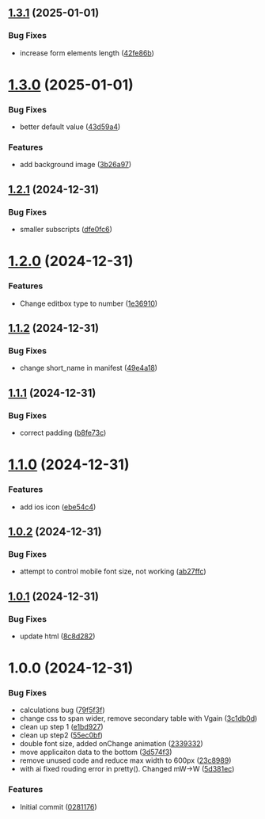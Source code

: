 ## [1.3.1](https://github.com/ikatkov/html-rf-convert/compare/v1.3.0...v1.3.1) (2025-01-01)


### Bug Fixes

* increase form elements length ([42fe86b](https://github.com/ikatkov/html-rf-convert/commit/42fe86bd600cae4d78416c6b4073105507971a06))

# [1.3.0](https://github.com/ikatkov/html-rf-convert/compare/v1.2.1...v1.3.0) (2025-01-01)


### Bug Fixes

* better default value ([43d59a4](https://github.com/ikatkov/html-rf-convert/commit/43d59a429a4b10ad469a5232e600ffcd730c37ef))


### Features

* add background image ([3b26a97](https://github.com/ikatkov/html-rf-convert/commit/3b26a97ffcab9fa34452ff7f03907f368b062f18))

## [1.2.1](https://github.com/ikatkov/html-rf-convert/compare/v1.2.0...v1.2.1) (2024-12-31)


### Bug Fixes

* smaller subscripts ([dfe0fc6](https://github.com/ikatkov/html-rf-convert/commit/dfe0fc67d5b1aca0214f3bf6c9b1283bc521dedc))

# [1.2.0](https://github.com/ikatkov/html-rf-convert/compare/v1.1.2...v1.2.0) (2024-12-31)


### Features

* Change editbox type to number ([1e36910](https://github.com/ikatkov/html-rf-convert/commit/1e369103cd158c1102f050f45af58a947a3f1194))

## [1.1.2](https://github.com/ikatkov/html-rf-convert/compare/v1.1.1...v1.1.2) (2024-12-31)


### Bug Fixes

* change short_name in manifest ([49e4a18](https://github.com/ikatkov/html-rf-convert/commit/49e4a188b97dc77e9871667ddbe25faa59de6714))

## [1.1.1](https://github.com/ikatkov/html-rf-convert/compare/v1.1.0...v1.1.1) (2024-12-31)


### Bug Fixes

* correct padding ([b8fe73c](https://github.com/ikatkov/html-rf-convert/commit/b8fe73c9aa23673370487db9cf598c1ed1774dcb))

# [1.1.0](https://github.com/ikatkov/html-rf-convert/compare/v1.0.2...v1.1.0) (2024-12-31)


### Features

* add ios icon ([ebe54c4](https://github.com/ikatkov/html-rf-convert/commit/ebe54c4ba84cda03777c934c76ad2a0fe1017b53))

## [1.0.2](https://github.com/ikatkov/html-rf-convert/compare/v1.0.1...v1.0.2) (2024-12-31)


### Bug Fixes

* attempt to control mobile font size, not working ([ab27ffc](https://github.com/ikatkov/html-rf-convert/commit/ab27ffc85a989ad51d66703dfd349c27757367e3))

## [1.0.1](https://github.com/ikatkov/html-rf-convert/compare/v1.0.0...v1.0.1) (2024-12-31)


### Bug Fixes

* update html ([8c8d282](https://github.com/ikatkov/html-rf-convert/commit/8c8d2821081256ad1da3450fc3646d0eab6afc08))

# 1.0.0 (2024-12-31)


### Bug Fixes

* calculations bug ([79f5f3f](https://github.com/ikatkov/html-rf-convert/commit/79f5f3fcc5cd290f7b918e53034b00d3ad680b64))
* change css to span wider, remove secondary table with Vgain ([3c1db0d](https://github.com/ikatkov/html-rf-convert/commit/3c1db0d9892a3ae213afefc60a175998c1211936))
* clean up step 1 ([e1bd927](https://github.com/ikatkov/html-rf-convert/commit/e1bd927c0edd540a5d8f8f2b6a89ecaeceabf265))
* clean up step2 ([55ec0bf](https://github.com/ikatkov/html-rf-convert/commit/55ec0bfaf9f36d889866ebdee3a53cacdddb2102))
* double font size, added onChange animation ([2339332](https://github.com/ikatkov/html-rf-convert/commit/23393328aee3ff47fe9cea9dff204ea2e3e34424))
* move applicaiton data to the bottom ([3d574f3](https://github.com/ikatkov/html-rf-convert/commit/3d574f316d1d498c73f1e4dfdad7f1318cfb17c4))
* remove unused code and reduce max width to 600px ([23c8989](https://github.com/ikatkov/html-rf-convert/commit/23c898958e38e0394d99ed28d5d4d001850be7ea))
* with ai fixed rouding error in pretty(). Changed mW->W ([5d381ec](https://github.com/ikatkov/html-rf-convert/commit/5d381ec0a399b3532c735b2039defd3ba93744eb))


### Features

* Initial commit ([0281176](https://github.com/ikatkov/html-rf-convert/commit/0281176f0e0f26d83405cd5ae3adca96a42d561c))
